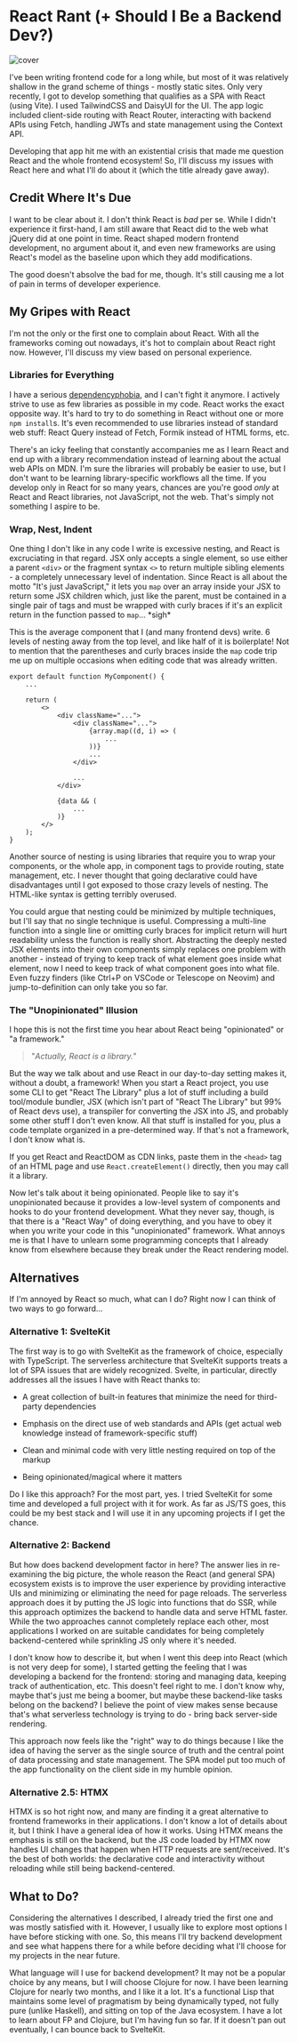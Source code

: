 # React Rant (+ Should I Be a Backend Dev?)

![cover](https://i.imgur.com/QAk0myx.png)

I've been writing frontend code for a long while, but most of it was relatively shallow in the grand scheme of things - mostly static sites. Only very recently, I got to develop something that qualifies as a SPA with React (using Vite). I used TailwindCSS and DaisyUI for the UI. The app logic included client-side routing with React Router, interacting with backend APIs using Fetch, handling JWTs and state management using the Context API.

Developing that app hit me with an existential crisis that made me question React and the whole frontend ecosystem! So, I'll discuss my issues with React here and what I'll do about it (which the title already gave away).

## Credit Where It's Due

I want to be clear about it. I don't think React is *bad* per se. While I didn't experience it first-hand, I am still aware that React did to the web what jQuery did at one point in time. React shaped modern frontend development, no argument about it, and even new frameworks are using React's model as the baseline upon which they add modifications.

The good doesn't absolve the bad for me, though. It's still causing me a lot of pain in terms of developer experience.

## My Gripes with React

I'm not the only or the first one to complain about React. With all the frameworks coming out nowadays, it's hot to complain about React right now. However, I'll discuss my view based on personal experience.

### Libraries for Everything

I have a serious [dependencyphobia](https://wipdev.netlify.app/posts/dependencyphobia), and I can't fight it anymore. I actively strive to use as few libraries as possible in my code. React works the exact opposite way. It's hard to try to do something in React without one or more `npm install`s. It's even recommended to use libraries instead of standard web stuff: React Query instead of Fetch, Formik instead of HTML forms, etc.

There's an icky feeling that constantly accompanies me as I learn React and end up with a library recommendation instead of learning about the actual web APIs on MDN. I'm sure the libraries will probably be easier to use, but I don't want to be learning library-specific workflows all the time. If you develop only in React for so many years, chances are you're good *only* at React and React libraries, not JavaScript, not the web. That's simply not something I aspire to be.

### Wrap, Nest, Indent

One thing I don't like in any code I write is excessive nesting, and React is excruciating in that regard. JSX only accepts a single element, so use either a parent `<div>` or the fragment syntax `<>` to return multiple sibling elements - a completely unnecessary level of indentation. Since React is all about the motto "It's just JavaScript," it lets you `map` over an array inside your JSX to return some JSX children which, just like the parent, must be contained in a single pair of tags and must be wrapped with curly braces if it's an explicit return in the function passed to `map`... \*sigh\*

This is the average component that I (and many frontend devs) write. 6 levels of nesting away from the top level, and like half of it is boilerplate! Not to mention that the parentheses and curly braces inside the `map` code trip me up on multiple occasions when editing code that was already written.

```plaintext
export default function MyComponent() {
    ... 

    return (
        <>
            <div className="...">
                <div className="...">
                    {array.map((d, i) => (
                        ...
                    ))}
                    ...
                </div>

                ...
            </div>

            {data && (
                ...
            )}
        </>
    );
}
```

Another source of nesting is using libraries that require you to wrap your components, or the whole app, in component tags to provide routing, state management, etc. I never thought that going declarative could have disadvantages until I got exposed to those crazy levels of nesting. The HTML-like syntax is getting terribly overused.

You could argue that nesting could be minimized by multiple techniques, but I'll say that no single technique is useful. Compressing a multi-line function into a single line or omitting curly braces for implicit return will hurt readability unless the function is really short. Abstracting the deeply nested JSX elements into their own components simply replaces one problem with another - instead of trying to keep track of what element goes inside what element, now I need to keep track of what component goes into what file. Even fuzzy finders (like Ctrl+P on VSCode or Telescope on Neovim) and jump-to-definition can only take you so far.

### The "Unopinionated" Illusion

I hope this is not the first time you hear about React being "opinionated" or "a framework."

> "*Actually, React is a library.*"

But the way we talk about and use React in our day-to-day setting makes it, without a doubt, a framework! When you start a React project, you use some CLI to get "React The Library" plus a lot of stuff including a build tool/module bundler, JSX (which isn't part of "React The Library" but 99% of React devs use), a transpiler for converting the JSX into JS, and probably some other stuff I don't even know. All that stuff is installed for you, plus a code template organized in a pre-determined way. If that's not a framework, I don't know what is.

If you get React and ReactDOM as CDN links, paste them in the `<head>` tag of an HTML page and use `React.createElement()` directly, then you may call it a library.

Now let's talk about it being opinionated. People like to say it's unopinionated because it provides a low-level system of components and hooks to do your frontend development. What they never say, though, is that there is a "React Way" of doing everything, and you have to obey it when you write your code in this "unopinionated" framework. What annoys me is that I have to unlearn some programming concepts that I already know from elsewhere because they break under the React rendering model.

## Alternatives

If I'm annoyed by React so much, what can I do? Right now I can think of two ways to go forward...

### Alternative 1: SvelteKit

The first way is to go with SvelteKit as the framework of choice, especially with TypeScript. The serverless architecture that SvelteKit supports treats a lot of SPA issues that are widely recognized. Svelte, in particular, directly addresses all the issues I have with React thanks to:

* A great collection of built-in features that minimize the need for third-party dependencies
    
* Emphasis on the direct use of web standards and APIs (get actual web knowledge instead of framework-specific stuff)
    
* Clean and minimal code with very little nesting required on top of the markup
    
* Being opinionated/magical where it matters
    

Do I like this approach? For the most part, yes. I tried SvelteKit for some time and developed a full project with it for work. As far as JS/TS goes, this could be my best stack and I will use it in any upcoming projects if I get the chance.

### Alternative 2: Backend

But how does backend development factor in here? The answer lies in re-examining the big picture, the whole reason the React (and general SPA) ecosystem exists is to improve the user experience by providing interactive UIs and minimizing or eliminating the need for page reloads. The serverless approach does it by putting the JS logic into functions that do SSR, while this approach optimizes the backend to handle data and serve HTML faster. While the two approaches cannot completely replace each other, most applications I worked on are suitable candidates for being completely backend-centered while sprinkling JS only where it's needed.

I don't know how to describe it, but when I went this deep into React (which is not very deep for some), I started getting the feeling that I was developing a backend for the frontend: storing and managing data, keeping track of authentication, etc. This doesn't feel right to me. I don't know why, maybe that's just me being a boomer, but maybe these backend-like tasks belong on the backend? I believe the point of view makes sense because that's what serverless technology is trying to do - bring back server-side rendering.

This approach now feels like the "right" way to do things because I like the idea of having the server as the single source of truth and the central point of data processing and state management. The SPA model put too much of the app functionality on the client side in my humble opinion.

### Alternative 2.5: HTMX

HTMX is so hot right now, and many are finding it a great alternative to frontend frameworks in their applications. I don't know a lot of details about it, but I think I have a general idea of how it works. Using HTMX means the emphasis is still on the backend, but the JS code loaded by HTMX now handles UI changes that happen when HTTP requests are sent/received. It's the best of both worlds: the declarative code and interactivity without reloading while still being backend-centered.

## What to Do?

Considering the alternatives I described, I already tried the first one and was mostly satisfied with it. However, I usually like to explore most options I have before sticking with one. So, this means I'll try backend development and see what happens there for a while before deciding what I'll choose for my projects in the near future.

What language will I use for backend development? It may not be a popular choice by any means, but I will choose Clojure for now. I have been learning Clojure for nearly two months, and I like it a lot. It's a functional Lisp that maintains some level of pragmatism by being dynamically typed, not fully pure (unlike Haskell), and sitting on top of the Java ecosystem. I have a lot to learn about FP and Clojure, but I'm having fun so far. If it doesn't pan out eventually, I can bounce back to SvelteKit.
